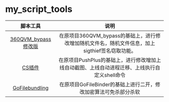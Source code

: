 # my_script_tools

| 脚本工具  |  说明  |
| :----:  |  :----:  |
| [360QVM_bypass修改版](https://github.com/S9MF/my_script_tools/blob/main/360QVM_bypass1.1/README.md) |  在原项目360QVM_bypass的基础上，进行修改增加随机文件名，随机文件信息，加上sigthief签名窃取功能。 |
| [CS插件](https://github.com/S9MF/my_script_tools/blob/main/CS%E6%8F%92%E4%BB%B6/README.md)  |  在原项目PushPlus的基础上，进行修改增加上线自动截图、上线自动进程迁移、上线执行自定义shell命令  |
| [GoFilebundling](https://github.com/S9MF/my_script_tools/blob/main/GoFilebundling/README.md)  |  在原项目GoFileBinder的基础上进行二开，修改加密算法可免杀部分杀软  |


